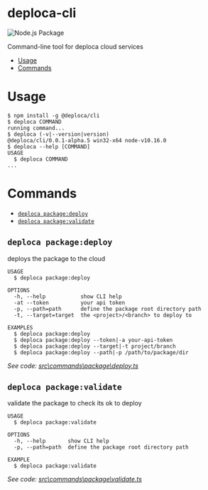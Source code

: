 deploca-cli
===========
![Node.js Package](https://github.com/deploca/deploca-cli/workflows/Node.js%20Package/badge.svg)

Command-line tool for deploca cloud services

<!-- toc -->
* [Usage](#usage)
* [Commands](#commands)
<!-- tocstop -->
# Usage
<!-- usage -->
```sh-session
$ npm install -g @deploca/cli
$ deploca COMMAND
running command...
$ deploca (-v|--version|version)
@deploca/cli/0.0.1-alpha.5 win32-x64 node-v10.16.0
$ deploca --help [COMMAND]
USAGE
  $ deploca COMMAND
...
```
<!-- usagestop -->
# Commands
<!-- commands -->
* [`deploca package:deploy`](#deploca-packagedeploy-file)
* [`deploca package:validate`](#deploca-packagevalidate-file)

## `deploca package:deploy`

deploys the package to the cloud

```
USAGE
  $ deploca package:deploy

OPTIONS
  -h, --help           show CLI help
  -at --token          your api token
  -p, --path=path      define the package root directory path
  -t, --target=target  the <project>/<branch> to deploy to

EXAMPLES
  $ deploca package:deploy
  $ deploca package:deploy --token|-a your-api-token
  $ deploca package:deploy --target|-t project/branch
  $ deploca package:deploy --path|-p /path/to/package/dir
```

_See code: [src\commands\package\deploy.ts](https://github.com/deploca/deploca-cli/blob/v0.0.1-alpha.4/src\commands\package\deploy.ts)_

## `deploca package:validate`

validate the package to check its ok to deploy

```
USAGE
  $ deploca package:validate

OPTIONS
  -h, --help       show CLI help
  -p, --path=path  define the package root directory path

EXAMPLE
  $ deploca package:validate
```

_See code: [src\commands\package\validate.ts](https://github.com/deploca/deploca-cli/blob/v0.0.1-alpha.4/src\commands\package\validate.ts)_
<!-- commandsstop -->
